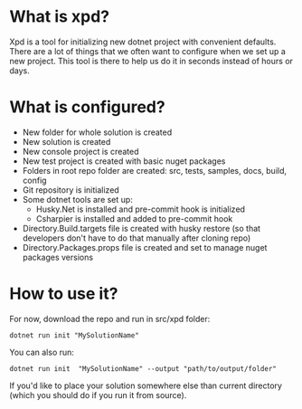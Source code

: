 # What is xpd?

Xpd is a tool for initializing new dotnet project with convenient defaults. There are a lot of things that we often want to configure when we set up a new project. This tool is there to help us do it in seconds instead of hours or days.

# What is configured?
- New folder for whole solution is created
- New solution is created
- New console project is created
- New test project is created with basic nuget packages
- Folders in root repo folder are created: src, tests, samples, docs, build, config
- Git repository is initialized
- Some dotnet tools are set up:
  - Husky.Net is installed and pre-commit hook is initialized
  - Csharpier is installed and added to pre-commit hook
- Directory.Build.targets file is created with husky restore (so that developers don't have to do that manually after cloning repo)
- Directory.Packages.props file is created and set to manage nuget packages versions

# How to use it?
For now, download the repo and run in src/xpd folder:

`dotnet run init "MySolutionName"`

You can also run:

`dotnet run init  "MySolutionName" --output "path/to/output/folder"`

If you'd like to place your solution somewhere else than current directory (which you should do if you run it from source).